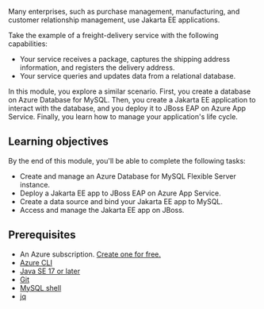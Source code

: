 Many enterprises, such as purchase management, manufacturing, and customer relationship management, use Jakarta EE applications.

Take the example of a freight-delivery service with the following capabilities:

- Your service receives a package, captures the shipping address information, and registers the delivery address.
- Your service queries and updates data from a relational database.

In this module, you explore a similar scenario. First, you create a database on Azure Database for MySQL. Then, you create a Jakarta EE application to interact with the database, and you deploy it to JBoss EAP on Azure App Service. Finally, you learn how to manage your application's life cycle.

## Learning objectives

By the end of this module, you'll be able to complete the following tasks:

- Create and manage an Azure Database for MySQL Flexible Server instance.
- Deploy a Jakarta EE app to JBoss EAP on Azure App Service.
- Create a data source and bind your Jakarta EE app to MySQL.
- Access and manage the Jakarta EE app on JBoss.

## Prerequisites

- An Azure subscription. [Create one for free.](https://azure.microsoft.com/pricing/purchase-options/azure-account?cid=msft_learn)
- [Azure CLI](/cli/azure/install-azure-cli)
- [Java SE 17 or later](/java/openjdk/download#openjdk-17)
- [Git](https://git-scm.com/downloads)
- [MySQL shell](https://dev.mysql.com/downloads/shell/)
- [jq](https://stedolan.github.io/jq/)
